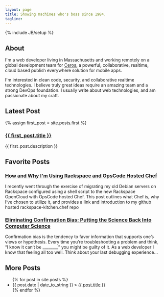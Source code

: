```yaml
---
layout: page
title: Showing machines who's boss since 1984.
tagline:
---
```

{% include JB/setup %}

## About
I'm a web developer living in Massachusetts and working remotely on a global development team for [Ceros](http://www.ceros.com), a powerful, collaborative, realtime, cloud based publish everywhere solution for mobile apps.

I'm interested in clean code, security, and collaborative realtime technologies. I believe truly great ideas require an amazing team and a strong DevOps foundation.  I usually write about web technologies, and am passionate about my craft.

## Latest Post
{% assign first_post = site.posts.first %}
### <a href="{{ BASE_PATH }}{{ first_post.url }}">{{ first_post.title }}</a>
{{ first_post.description }}

## Favorite Posts

### <a href="http://mattsurabian.github.io/DevOps/how-and-why-im-using-rackspace-and-opscode-hosted-chef/">How and Why I'm Using Rackspace and OpsCode Hosted Chef</a>
I recently went through the exercise of migrating my old Debian servers on Rackspace configured using a shell script to the new Rackspace OpenCloud with OpsCode hosted Chef. This post outlines what Chef is, why I’ve chosen to utilize it, and provides a link and introduction to my github hosted rackspace-kitchen.chef repo

### <a href="http://mattsurabian.github.io/Computer%20Science/eliminating-confirmation-bias-putting-the-science-back-into-computer-science/">Eliminating Confirmation Bias: Putting the Science Back Into Computer Science</a>
Confirmation bias is the tendency to favor information that supports one’s views or hypothesis. Every time you’re troubleshooting a problem and think, “I know it can’t be ________” you might be guilty of it. As a web developer I know that feeling all too well. Think about your last debugging experience...



## More Posts

<ul class="posts">
  {% for post in site.posts %}
    <li><span>{{ post.date | date_to_string }}</span> &raquo; <a href="{{ BASE_PATH }}{{ post.url }}">{{ post.title }}</a></li>
  {% endfor %}
</ul>
